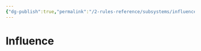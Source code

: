 ```yaml
---
{"dg-publish":true,"permalink":"/2-rules-reference/subsystems/influence/influence/","noteIcon":""}
---
```


# Influence

